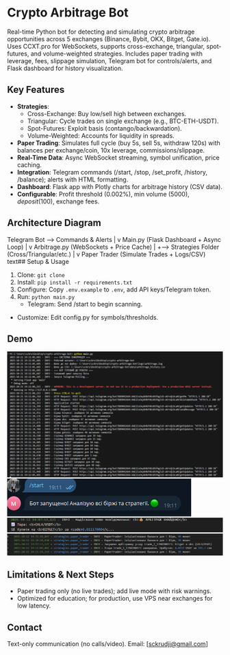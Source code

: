# Crypto Arbitrage Bot

Real-time Python bot for detecting and simulating crypto arbitrage opportunities across 5 exchanges (Binance, Bybit, OKX, Bitget, Gate.io). Uses CCXT.pro for WebSockets, supports cross-exchange, triangular, spot-futures, and volume-weighted strategies. Includes paper trading with leverage, fees, slippage simulation, Telegram bot for controls/alerts, and Flask dashboard for history visualization.

## Key Features
- **Strategies**:
  - Cross-Exchange: Buy low/sell high between exchanges.
  - Triangular: Cycle trades on single exchange (e.g., BTC-ETH-USDT).
  - Spot-Futures: Exploit basis (contango/backwardation).
  - Volume-Weighted: Accounts for liquidity in spreads.
- **Paper Trading**: Simulates full cycle (buy 5s, sell 5s, withdraw 120s) with balances per exchange/coin, 10x leverage, commissions/slippage.
- **Real-Time Data**: Async WebSocket streaming, symbol unification, price caching.
- **Integration**: Telegram commands (/start, /stop, /set_profit, /history, /balance); alerts with HTML formatting.
- **Dashboard**: Flask app with Plotly charts for arbitrage history (CSV data).
- **Configurable**: Profit threshold (0.002%), min volume ($5000), deposit ($100), exchange fees.

## Architecture Diagram
Telegram Bot --> Commands & Alerts
|
v
Main.py (Flask Dashboard + Async Loop)
|
v
Arbitrage.py (WebSockets + Price Cache)
|
+--> Strategies Folder (Cross/Triangular/etc.)
|
v
Paper Trader (Simulate Trades + Logs/CSV)
text## Setup & Usage
1. Clone: `git clone`
2. Install: `pip install -r requirements.txt`
3. Configure: Copy `.env.example` to `.env`, add API keys/Telegram token.
4. Run: `python main.py`
   - Telegram: Send /start to begin scanning.
- Customize: Edit config.py for symbols/thresholds.

## Demo
![alt text](image.png)
![alt text](image-1.png)
![alt text](image-2.png)
![alt text](image-3.png)

## Limitations & Next Steps
- Paper trading only (no live trades); add live mode with risk warnings.
- Optimized for education; for production, use VPS near exchanges for low latency.

## Contact
Text-only communication (no calls/video). Email: [sckrudji@gmail.com]